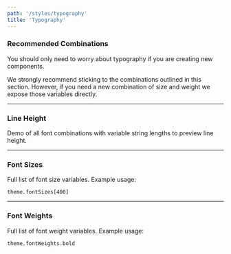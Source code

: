 ```yaml
---
path: '/styles/typography'
title: 'Typography'
---
```


### Recommended Combinations

You should only need to worry about typography if you are creating new components.

We strongly recommend sticking to the combinations outlined in this section. However, if you need a new combination of size and weight we expose those variables directly.

<FontCombinations></FontCombinations>

---

### Line Height

Demo of all font combinations with variable string lengths to preview line height.

<FontLineHeights></FontLineHeights>

---

### Font Sizes

Full list of font size variables. Example usage:

`theme.fontSizes[400]`

<FontSizes></FontSizes>

---

### Font Weights

Full list of font weight variables. Example usage:

`theme.fontWeights.bold`

<FontWeights></FontWeights>
